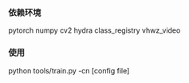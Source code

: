 ### 依赖环境
pytorch
numpy
cv2
hydra
class_registry
vhwz_video

### 使用
python tools/train.py -cn [config file]